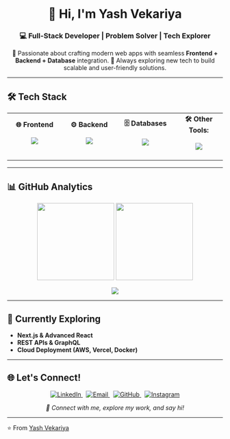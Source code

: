 <!-- Profile Header -->
<h1 align="center">👋 Hi, I'm Yash Vekariya</h1>
<h3 align="center">💻 Full-Stack Developer | Problem Solver | Tech Explorer</h3>

<p align="center">
  🌟 Passionate about crafting modern web apps with seamless <b>Frontend + Backend + Database</b> integration.  
  🚀 Always exploring new tech to build scalable and user-friendly solutions.
</p>

---

## 🛠️ Tech Stack

<table align="center">
<tr>
<td align="center" width="200">
  <strong>🌐 Frontend</strong><br/><br/>
  <img src="https://skillicons.dev/icons?i=html,css,js,tailwind,bootstrap,react" /><br/><br/>
</td>
<td align="center" width="200">
  <strong>⚙️ Backend</strong><br/><br/>
  <img src="https://skillicons.dev/icons?i=nodejs,express,php" /><br/><br/>
</td>
<td align="center" width="200">
  <strong>🗄️ Databases</strong><br/><br/>
  <img src="https://skillicons.dev/icons?i=mongodb,mysql" /><br/><br/>
</td>
  <td align="center" width="200">
  <strong>🛠️ Other Tools:</strong><br/><br/>
  <img src="https://skillicons.dev/icons?i=netlify,docker,postman" /><br/><br/>
</td>
</tr>
</table>

---

## 📊 GitHub Analytics

<p align="center">
  <img src="https://github-readme-stats.vercel.app/api?username=yvinfo&show_icons=true&theme=tokyonight&hide_border=true" height="180" />
   <img src="https://github-readme-streak-stats.herokuapp.com/?user=YourGitHubUsername&theme=tokyonight&hide_border=true" height="180"/>
</p>

<p align="center">
  <img src="https://github-readme-activity-graph.vercel.app/graph?username=yvinfo&theme=tokyo-night&hide_border=true" />
</p>

<!--- ---

## 🚀 Featured Projects
<p align="center">
  <a href="https://github.com/yvinfo/Project1" target="_blank">🌟 Project 1</a> •
  <a href="https://github.com/yvinfo/Project2" target="_blank">🌟 Project 2</a> •
  <a href="https://github.com/yvinfo/Project3" target="_blank">🌟 Project 3</a>
</p>--->
---

## 🌱 Currently Exploring
- **Next.js & Advanced React**
- **REST APIs & GraphQL**
- **Cloud Deployment (AWS, Vercel, Docker)**

---

<!--## 🌐 Connect with Me-->

## 🌐 Let's Connect!

<p align="center">
  <a href="https://www.linkedin.com/in/yash-vekariya-6b56b5275" target="_blank">
    <img src="https://img.shields.io/badge/LinkedIn-0A66C2?style=for-the-badge&logo=linkedin&logoColor=white" alt="LinkedIn" />
  </a>
  &nbsp;
  <a href="mailto:yashvekariya23@gmail.com" target="_blank">
    <img src="https://img.shields.io/badge/Gmail-D44638?style=for-the-badge&logo=gmail&logoColor=white" alt="Email" />
  </a>
  &nbsp;
  <a href="https://github.com/yvinfo" target="_blank">
    <img src="https://img.shields.io/badge/GitHub-171515?style=for-the-badge&logo=github&logoColor=white" alt="GitHub" />
  </a>
  &nbsp;
  <a href="https://www.instagram.com/" target="_blank">
    <img src="https://img.shields.io/badge/Instagram-E4405F?style=for-the-badge&logo=instagram&logoColor=white" alt="Instagram" />
  </a>
</p>

<p align="center">
  <i>💬 Connect with me, explore my work, and say hi!</i>
</p>



---

⭐️ From [Yash Vekariya](https://github.com/yvinfo)
